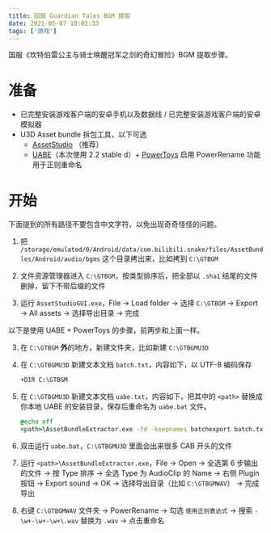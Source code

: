 ```yaml
---
title: 国服 Guardian Tales BGM 提取
date: 2021-05-07 10:02:33
tags: ['游戏']
---
```


国服《坎特伯雷公主与骑士唤醒冠军之剑的奇幻冒险》BGM 提取步骤。

<!-- more -->

# 准备

* 已完整安装游戏客户端的安卓手机以及数据线 / 已完整安装游戏客户端的安卓模拟器
* U3D Asset bundle 拆包工具，以下可选
    * [AssetStudio](https://github.com/Perfare/AssetStudio/releases) （推荐）
    * [UABE](https://github.com/DerPopo/UABE/releases)（本次使用 2.2 stable d）+ [PowerToys](https://github.com/microsoft/PowerToys/releases) 启用 PowerRename 功能用于正则重命名

# 开始

下面提到的所有路径不要包含中文字符，以免出现奇奇怪怪的问题。

1. 把 `/storage/emulated/0/Android/data/com.bilibili.snake/files/AssetBundles/Android/audio/bgms` 这个目录拷出来，比如拷到 `C:\GTBGM`

2. 文件资源管理器进入 `C:\GTBGM`，按类型排序后，把全部以 `.sha1` 结尾的文件删掉，留下不带后缀的文件

3. 运行 `AssetStudioGUI.exe`，File → Load folder → 选择 `C:\GTBGM` → Export → All assets → 选择导出目录 → 完成

以下是使用 UABE + PowerToys 的步骤，前两步和上面一样。

3. 在 `C:\GTBGM` **外**的地方，新建文件夹，比如新建 `C:\GTBGMU3D`

4. 在 `C:\GTBGMU3D` 新建文本文档 `batch.txt`，内容如下，以 UTF-8 编码保存

    ```txt
    +DIR C:\GTBGM
    ```

5. 在 `C:\GTBGMU3D` 新建文本文档 `uabe.txt`，内容如下，把其中的 `<path>` 替换成你本地 UABE 的安装目录，保存后重命名为 `uabe.bat` 文件。

    ```bat
    @echo off
    <path>\AssetBundleExtractor.exe -fd -keepnames batchexport batch.txt
    ```

6. 双击运行 `uabe.bat`，`C:\GTBGMU3D` 里面会出来很多 CAB 开头的文件

7. 运行 `<path>\AssetBundleExtractor.exe`，File → Open → 全选第 6 步输出的文件 → 按 Type 排序 → 全选 Type 为 AudioClip 的 Name → 右侧 Plugin 按钮 → Export sound → OK → 选择导出目录（比如 `C:\GTBGMWAV`） → 完成导出

8. 右键 `C:\GTBGMWAV` 文件夹 → PowerRename → 勾选 `使用正则表达式` → 搜索 `-\w+-\w+-\w+\.wav` 替换为 `.wav` → 点击重命名
